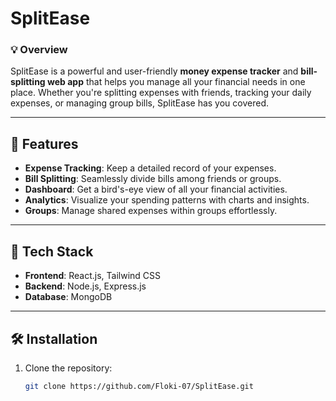 # SplitEase

### 💡 **Overview**
SplitEase is a powerful and user-friendly **money expense tracker** and **bill-splitting web app** that helps you manage all your financial needs in one place. Whether you're splitting expenses with friends, tracking your daily expenses, or managing group bills, SplitEase has you covered.

---

## 🚀 **Features**
- **Expense Tracking**: Keep a detailed record of your expenses.
- **Bill Splitting**: Seamlessly divide bills among friends or groups.
- **Dashboard**: Get a bird's-eye view of all your financial activities.
- **Analytics**: Visualize your spending patterns with charts and insights.
- **Groups**: Manage shared expenses within groups effortlessly.

---

## 🔧 **Tech Stack**
- **Frontend**: React.js, Tailwind CSS
- **Backend**: Node.js, Express.js
- **Database**: MongoDB


---

## 🛠️ **Installation**
1. Clone the repository:
   ```bash
   git clone https://github.com/Floki-07/SplitEase.git

